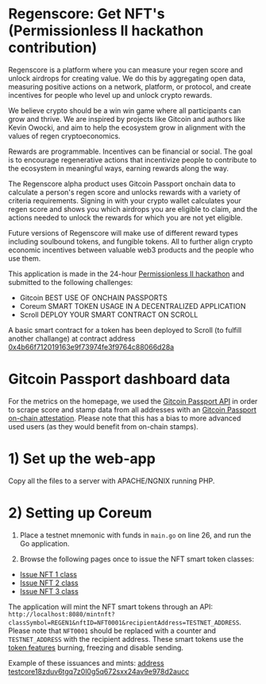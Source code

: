 # Regenscore: Get NFT's (Permissionless II hackathon contribution) 
Regenscore is a platform where you can measure your regen score and unlock airdrops for creating value. We do this by aggregating open data, measuring positive actions on a network, platform, or protocol, and create incentives for people who level up and unlock crypto rewards.

We believe crypto should be a win win game where all participants can grow and thrive. We are inspired by projects like Gitcoin and authors like Kevin Owocki, and aim to help the ecosystem grow in alignment with the values of regen cryptoeconomics. 

Rewards are programmable. Incentives can be financial or social. The goal is to encourage regenerative actions that incentivize people to contribute to the ecosystem in meaningful ways, earning rewards along the way.

The Regenscore alpha product uses Gitcoin Passport onchain data to calculate a person's regen score and unlocks rewards with a variety of criteria requirements. Signing in with your crypto wallet calculates your regen score and shows you which airdrops you are eligible to claim, and the actions needed to unlock the rewards for which you are not yet eligible.

Future versions of Regenscore will make use of different reward types including soulbound tokens, and fungible tokens. All to further align crypto economic incentives between valuable web3 products and the people who use them.


This application is made in the 24-hour [Permissionless II hackathon](https://blockworks.co/event/permissionless-2023-hackathon/home) and submitted to the following challenges:

- Gitcoin BEST USE OF ONCHAIN PASSPORTS
- Coreum SMART TOKEN USAGE IN A DECENTRALIZED APPLICATION
- Scroll DEPLOY YOUR SMART CONTRACT ON SCROLL 

A basic smart contract for a token has been deployed to Scroll (to fulfill another challange) at contract address [0x4b66f712019163e9f73974fe3f9764c88066d28a](https://sepolia.scrollscan.dev/address/0x4b66f712019163e9f73974fe3f9764c88066d28a#code)
  
# Gitcoin Passport dashboard data
For the metrics on the homepage, we used the [Gitcoin Passport API](https://docs.passport.gitcoin.co/building-with-passport/api-reference#available-endpoints) in order to scrape score and stamp data from all addresses with an [Gitcoin Passport on-chain attestation](https://optimism.easscan.org/address/0x843829986e895facd330486a61Ebee9E1f1adB1a). Please note that this has a bias to more advanced used users (as they would benefit from on-chain stamps).

# 1) Set up the web-app
Copy all the files to a server with APACHE/NGNIX running PHP.

# 2) Setting up Coreum
1) Place a testnet mnemonic with funds in `main.go` on line 26, and run the Go application.

2) Browse the following pages once to issue the NFT smart token classes:
- [Issue NFT 1 class](http://localhost:8080/issueclass?classSymbol=REGEN1&className=Social%20Wizard&classDescription=Connected%20at%20least%20one%20social%20network%20account&royaltyRate=0.03)
- [Issue NFT 2 class](http://localhost:8080/issueclass?classSymbol=REGEN2&className=Stamp%20Collector&classDescription=Connected%20accounts%20to%20score%2020%20or%20above&royaltyRate=0.03)
- [Issue NFT 3 class](http://localhost:8080/issueclass?classSymbol=REGEN3&className=Public%20Goods%20Fren&classDescription=Funded%20public%20goods%20in%20Gitcoin%20Grants&royaltyRate=0.03)

The application will mint the NFT smart tokens through an API: `http://localhost:8080/mintnft?classSymbol=REGEN1&nftID=NFT0001&recipientAddress=TESTNET_ADDRESS`.
Please note that `NFT0001` should be replaced with a counter and `TESTNET_ADDRESS` with the recipient address.
These smart tokens use the [token features](https://docs.coreum.dev/modules/assetnft.html#token-features) burning, freezing and disable sending.

Example of these issuances and mints: [address testcore18zduv6tgq7z0l0g5q672sxx24av9e978d2aucc](https://explorer.testnet-1.coreum.dev/coreum/accounts/testcore18zduv6tgq7z0l0g5q672sxx24av9e978d2aucc)
